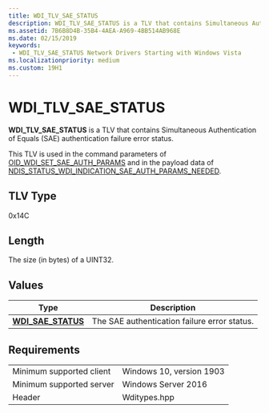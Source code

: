 ```yaml
---
title: WDI_TLV_SAE_STATUS
description: WDI_TLV_SAE_STATUS is a TLV that contains Simultaneous Authentication of Equals (SAE) authentication failure error status.
ms.assetid: 7B6B8D4B-35B4-4AEA-A969-4BB514AB968E
ms.date: 02/15/2019
keywords:
 - WDI_TLV_SAE_STATUS Network Drivers Starting with Windows Vista
ms.localizationpriority: medium
ms.custom: 19H1
---
```


# WDI_TLV_SAE_STATUS

**WDI_TLV_SAE_STATUS** is a TLV that contains Simultaneous Authentication of Equals (SAE) authentication failure error status.

This TLV is used in the command parameters of [OID_WDI_SET_SAE_AUTH_PARAMS](oid-wdi-set-sae-auth-params.md) and in the payload data of [NDIS_STATUS_WDI_INDICATION_SAE_AUTH_PARAMS_NEEDED](ndis-status-wdi-indication-sae-auth-params-needed.md).

## TLV Type

0x14C

## Length

The size (in bytes) of a UINT32.

## Values

| Type | Description |
| --- | --- |
| [**WDI_SAE_STATUS**](https://docs.microsoft.com/windows-hardware/drivers/ddi/wditypes/ne-wditypes-_wdi_sae_status) | The SAE authentication failure error status. |

## Requirements

|   |   |
| --- | --- |
| Minimum supported client | Windows 10, version 1903 |
| Minimum supported server | Windows Server 2016 |
| Header | Wditypes.hpp |
